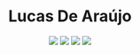 <h1 align="center">Lucas De Araújo</h1>

<p align="center">
<a href= "https://shinji-mimura.github.io/"><img src="https://img.shields.io/badge/website-00a33b.svg?&style=for-the-badge&logo=github&logoColor=white"/></a>
<a href= "https://www.linkedin.com/in/lucasaraj/"><img src="https://img.shields.io/badge/linkedin-0077B5.svg?&style=for-the-badge&logo=linkedin&logoColor=white"/></a>
<a href= "https://tryhackme.com/p/ShinjiMimura"><img src="https://img.shields.io/badge/TRYhackme-1c2538.svg?&style=for-the-badge&logo=tryhackme&logoColor=red"/></a>
  <a href= "https://www.hackthebox.eu/home/users/profile/487983"><img src="https://img.shields.io/badge/HACKTHEBOX-1c2538.svg?&style=for-the-badge&logo=hack-the-box&logoColor=green"/></a>
</p>

